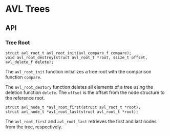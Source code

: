 AVL Trees
=========


## API

### Tree Root

    struct avl_root_t avl_root_init(avl_compare_f compare);
    void avl_root_destroy(struct avl_root_t *root, ssize_t offset, avl_delete_f delete);

The `avl_root_init` function initializes a tree root with the comparison
function `compare`.

The `avl_root_destory` function deletes all elements of a tree using the
deletion function `delete`. The `offset` is the offset from the node structure
to the reference root.

    struct avl_node_t *avl_root_first(struct avl_root_t *root);
    struct avl_node_t *avl_root_last(struct avl_root_t *root);

The `avl_root_first` and `avl_root_last` retrieves the first and last nodes
from the tree, respectively.
